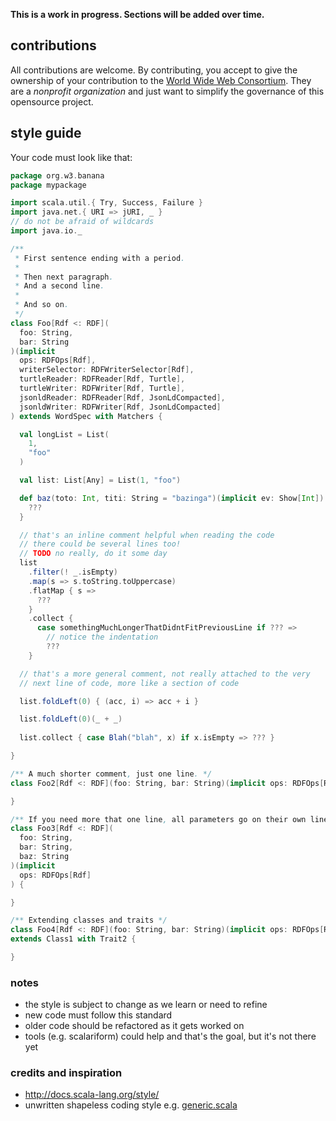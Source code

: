 **This is a work in progress. Sections will be added over time.**

## contributions

All contributions are welcome. By contributing, you accept to give the
ownership of your contribution to the [World Wide Web
Consortium](http://www.w3.org). They are a _nonprofit organization_
and just want to simplify the governance of this opensource project.


## style guide

Your code must look like that:

```scala
package org.w3.banana
package mypackage

import scala.util.{ Try, Success, Failure }
import java.net.{ URI => jURI, _ }
// do not be afraid of wildcards
import java.io._

/**
 * First sentence ending with a period.
 *
 * Then next paragraph.
 * And a second line.
 *
 * And so on.
 */
class Foo[Rdf <: RDF](
  foo: String,
  bar: String
)(implicit
  ops: RDFOps[Rdf],
  writerSelector: RDFWriterSelector[Rdf],
  turtleReader: RDFReader[Rdf, Turtle],
  turtleWriter: RDFWriter[Rdf, Turtle],
  jsonldReader: RDFReader[Rdf, JsonLdCompacted],
  jsonldWriter: RDFWriter[Rdf, JsonLdCompacted]
) extends WordSpec with Matchers {

  val longList = List(
    1,
    "foo"
  )

  val list: List[Any] = List(1, "foo")

  def baz(toto: Int, titi: String = "bazinga")(implicit ev: Show[Int]): Unit = {
    ???
  }

  // that's an inline comment helpful when reading the code
  // there could be several lines too!
  // TODO no really, do it some day
  list
    .filter(! _.isEmpty)
    .map(s => s.toString.toUppercase)
    .flatMap { s =>
      ???
    }
    .collect {
      case somethingMuchLongerThatDidntFitPreviousLine if ??? =>
        // notice the indentation
        ???
    }

  // that's a more general comment, not really attached to the very
  // next line of code, more like a section of code

  list.foldLeft(0) { (acc, i) => acc + i }

  list.foldLeft(0)(_ + _)
  
  list.collect { case Blah("blah", x) if x.isEmpty => ??? }

}

/** A much shorter comment, just one line. */
class Foo2[Rdf <: RDF](foo: String, bar: String)(implicit ops: RDFOps[Rdf]) {

}

/** If you need more that one line, all parameters go on their own line. */
class Foo3[Rdf <: RDF](
  foo: String,
  bar: String,
  baz: String
)(implicit
  ops: RDFOps[Rdf]
) {

}

/** Extending classes and traits */
class Foo4[Rdf <: RDF](foo: String, bar: String)(implicit ops: RDFOps[Rdf])
extends Class1 with Trait2 {

}
```

### notes

* the style is subject to change as we learn or need to refine
* new code must follow this standard
* older code should be refactored as it gets worked on
* tools (e.g. scalariform) could help and that's the goal, but it's not there yet

### credits and inspiration

* http://docs.scala-lang.org/style/
* unwritten shapeless coding style e.g. [generic.scala](https://github.com/milessabin/shapeless/blob/master/core/src/main/scala/shapeless/generic.scala)